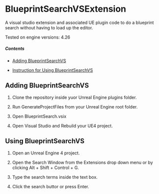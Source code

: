 # BlueprintSearchVSExtension

A visual studio extension and associated UE plugin code to do a blueprint search without having to load up the editor.

Tested on engine versions: 4.26

##### Contents

* [Adding BlueprintSearchVS](#adding-blueprintsearchvs)

* [Instruction for Using BlueprintSearchVS](#using-blueprintsearchvs)

## Adding BlueprintSearchVS

1. Clone the repository inside yuor Unreal Engine plugins folder.

2. Run GenerateProjectFiles from your Unreal Engine root folder.

3. Open BlueprintSearch.vsix

4. Open Visual Studio and Rebuild your UE4 project.

## Using BlueprintSearchVS

1. Open an Unreal Engine 4 project.

2. Open the Search Window from the Extensions drop down menu or by clicking Alt + Shift + Control + G.

3. Type the search terms inside the text box.

4. Click the search buttor or press Enter.